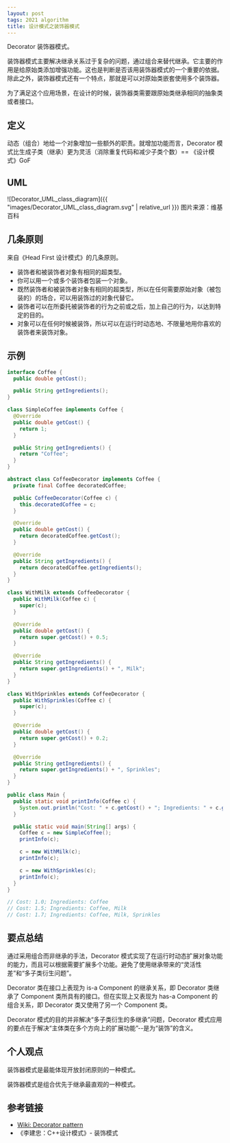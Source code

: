 ```yaml
---
layout: post
tags: 2021 algorithm
title: 设计模式之装饰器模式
---
```


Decorator 装饰器模式。

装饰器模式主要解决继承关系过于复杂的问题，通过组合来替代继承。它主要的作用是给原始类添加增强功能。这也是判断是否该用装饰器模式的一个重要的依据。除此之外，装饰器模式还有一个特点，那就是可以对原始类嵌套使用多个装饰器。

为了满足这个应用场景，在设计的时候，装饰器类需要跟原始类继承相同的抽象类或者接口。

## 定义

动态（组合）地给一个对象增加一些额外的职责。就增加功能而言，Decorator 模式比生成子类（继承）更为灵活（消除重复代码和减少子类个数）== 《设计模式》GoF

## UML

![Decorator_UML_class_diagram]({{ "images/Decorator_UML_class_diagram.svg" | relative_url }})
图片来源：维基百科

## 几条原则

来自《Head First 设计模式》的几条原则。

- 装饰者和被装饰者对象有相同的超类型。
- 你可以用一个或多个装饰者包装一个对象。
- 既然装饰者和被装饰者对象有相同的超类型，所以在任何需要原始对象（被包装的）的场合，可以用装饰过的对象代替它。
- 装饰者可以在所委托被装饰者的行为之前或之后，加上自己的行为，以达到特定的目的。
- 对象可以在任何时候被装饰，所以可以在运行时动态地、不限量地用你喜欢的装饰者来装饰对象。

## 示例

```java
interface Coffee {
  public double getCost();

  public String getIngredients();
}

class SimpleCoffee implements Coffee {
  @Override
  public double getCost() {
    return 1;
  }

  public String getIngredients() {
    return "Coffee";
  }
}
```

```java
abstract class CoffeeDecorator implements Coffee {
  private final Coffee decoratedCoffee;

  public CoffeeDecorator(Coffee c) {
    this.decoratedCoffee = c;
  }

  @Override
  public double getCost() {
    return decoratedCoffee.getCost();
  }

  @Override
  public String getIngredients() {
    return decoratedCoffee.getIngredients();
  }
}

class WithMilk extends CoffeeDecorator {
  public WithMilk(Coffee c) {
    super(c);
  }

  @Override
  public double getCost() {
    return super.getCost() + 0.5;
  }

  @Override
  public String getIngredients() {
    return super.getIngredients() + ", Milk";
  }
}

class WithSprinkles extends CoffeeDecorator {
  public WithSprinkles(Coffee c) {
    super(c);
  }

  @Override
  public double getCost() {
    return super.getCost() + 0.2;
  }

  @Override
  public String getIngredients() {
    return super.getIngredients() + ", Sprinkles";
  }
}
```

```java
public class Main {
  public static void printInfo(Coffee c) {
    System.out.println("Cost: " + c.getCost() + "; Ingredients: " + c.getIngredients());
  }

  public static void main(String[] args) {
    Coffee c = new SimpleCoffee();
    printInfo(c);

    c = new WithMilk(c);
    printInfo(c);

    c = new WithSprinkles(c);
    printInfo(c);
  }
}

// Cost: 1.0; Ingredients: Coffee
// Cost: 1.5; Ingredients: Coffee, Milk
// Cost: 1.7; Ingredients: Coffee, Milk, Sprinkles
```

## 要点总结

通过采用组合而非继承的手法，Decorator 模式实现了在运行时动态扩展对象功能的能力，而且可以根据需要扩展多个功能。避免了使用继承带来的“灵活性差”和“多子类衍生问题”。

Decorator 类在接口上表现为 is-a Component 的继承关系，即 Decorator 类继承了 Component 类所具有的接口。但在实现上又表现为 has-a Component 的组合关系，即 Decorator 类又使用了另一个 Component 类。

Decorator 模式的目的并非解决“多子类衍生的多继承”问题，Decorator 模式应用的要点在于解决“主体类在多个方向上的扩展功能”--是为“装饰”的含义。

## 个人观点

装饰器模式是最能体现开放封闭原则的一种模式。

装饰器模式是组合优先于继承最直观的一种模式。

## 参考链接

- [Wiki: Decorator pattern](https://en.wikipedia.org/wiki/Decorator_pattern)
- 《李建忠：C++设计模式》- 装饰模式

